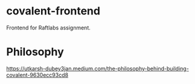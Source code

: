 # covalent-frontend
Frontend for Raftlabs assignment.

# Philosophy
https://utkarsh-dubey3jan.medium.com/the-philosophy-behind-building-covalent-9630ecc93cd8
